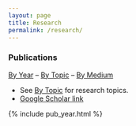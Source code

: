 ```yaml
---
layout: page
title: Research
permalink: /research/
---
```


### Publications

<a href="/pub_year/">By Year</a> &ndash; 
<a href="/pub_topic/">By Topic</a> &ndash; 
<a href="/pub_medium/">By Medium</a> 

* See [By Topic](/pub_topic/) for research topics.
* [Google Scholar link](https://scholar.google.com/citations?user=nFb_T4wAAAAJ&hl=en)

{% include pub_year.html %}

